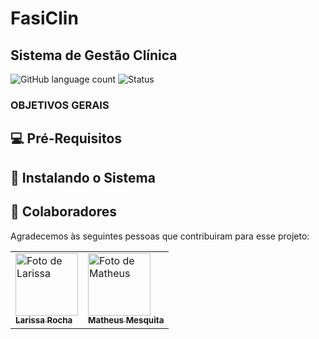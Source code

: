 # FasiClin 
## Sistema de Gestão Clínica

![GitHub language count](https://img.shields.io/static/v1?label=Framework&message=TypeScript%2C%20CSS%2C%20HTML%2C%20JavaScript%2C%20SQLite&color=blue&style=for-the-badge)
![Status](https://img.shields.io/static/v1?label=STATUS&message=EM%20ANDAMENTO&color=yellow&style=for-the-badge)

> 

### OBJETIVOS GERAIS

## 💻 Pré-Requisitos

## 🚀 Instalando o Sistema

## 🤝 Colaboradores

Agradecemos às seguintes pessoas que contribuiram para esse projeto:

<table>
  <tr>
    <td align"center">
      <a href="https://github.com/larissarochas" tittle="Colaboradora">
        <img src="https://avatars.githubusercontent.com/u/128712757?v=4" width="100px;" alt="Foto de Larissa"/><br>
        <sub>
          <b>Larissa Rocha</b>
        </sub>
      </a>
    </td>

  <td align"center">
      <a href="https://github.com/ykmath" tittle="Colaborador">
        <img src="https://avatars.githubusercontent.com/u/161179335?v=4" width="100px;" alt="Foto de Matheus"/><br>
        <sub>
          <b>Matheus Mesquita</b>
        </sub>
      </a>
    </td>
  </tr>
</table>
